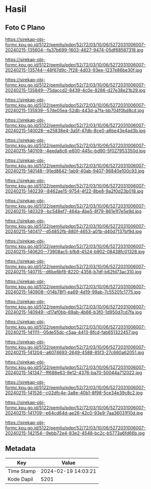 # Hasil

## Foto C Plano

https://sirekap-obj-formc.kpu.go.id/5122/pemilu/pdpr/52/72/03/10/06/5272031006007-20240215-135604--fa37b699-1603-4627-9474-05df68587318.jpg

https://sirekap-obj-formc.kpu.go.id/5122/pemilu/pdpr/52/72/03/10/06/5272031006007-20240215-135744--48f67d9c-7f28-4d03-93ee-1237e86be30f.jpg

https://sirekap-obj-formc.kpu.go.id/5122/pemilu/pdpr/52/72/03/10/06/5272031006007-20240215-135849--75daccd2-8439-4c0e-8286-d27e38e21b29.jpg

https://sirekap-obj-formc.kpu.go.id/5122/pemilu/pdpr/52/72/03/10/06/5272031006007-20240215-135939--57de05ea-52db-443d-a7fa-bb704f0bd8cd.jpg

https://sirekap-obj-formc.kpu.go.id/5122/pemilu/pdpr/52/72/03/10/06/5272031006007-20240215-140028--e25838e4-3a5f-47db-8ce0-a6be43e4ad3b.jpg

https://sirekap-obj-formc.kpu.go.id/5122/pemilu/pdpr/52/72/03/10/06/5272031006007-20240215-140109--4eeda8c6-e600-445c-bd90-5f027953350d.jpg

https://sirekap-obj-formc.kpu.go.id/5122/pemilu/pdpr/52/72/03/10/06/5272031006007-20240215-140148--91ed8642-1ab9-40ab-9407-96840e100c93.jpg

https://sirekap-obj-formc.kpu.go.id/5122/pemilu/pdpr/52/72/03/10/06/5272031006007-20240215-140239--8462ae15-9754-4f22-8be8-9a2f0d23b018.jpg

https://sirekap-obj-formc.kpu.go.id/5122/pemilu/pdpr/52/72/03/10/06/5272031006007-20240215-140329--bc548ef7-464a-4be5-8f79-861e1f7e5e9d.jpg

https://sirekap-obj-formc.kpu.go.id/5122/pemilu/pdpr/52/72/03/10/06/5272031006007-20240215-140417--d54852fb-880f-4653-a01b-d40d7137bf9d.jpg

https://sirekap-obj-formc.kpu.go.id/5122/pemilu/pdpr/52/72/03/10/06/5272031006007-20240215-140620--73908ac5-bfb8-4524-b902-08438fc01328.jpg

https://sirekap-obj-formc.kpu.go.id/5122/pemilu/pdpr/52/72/03/10/06/5272031006007-20240215-140715--d6be6bf8-8220-4356-b7df-b62fd73ac310.jpg

https://sirekap-obj-formc.kpu.go.id/5122/pemilu/pdpr/52/72/03/10/06/5272031006007-20240215-140908--014b78f1-ea69-4d19-99ab-7c55201c1775.jpg

https://sirekap-obj-formc.kpu.go.id/5122/pemilu/pdpr/52/72/03/10/06/5272031006007-20240215-140949--d17af0bb-69ab-4b66-b3f0-1d950d7cd7fa.jpg

https://sirekap-obj-formc.kpu.go.id/5122/pemilu/pdpr/52/72/03/10/06/5272031006007-20240215-141111--05de55dc-c5aa-4413-8fcd-fab651322457.jpg

https://sirekap-obj-formc.kpu.go.id/5122/pemilu/pdpr/52/72/03/10/06/5272031006007-20240215-141204--a6074693-2649-4588-85f3-27c660a62051.jpg

https://sirekap-obj-formc.kpu.go.id/5122/pemilu/pdpr/52/72/03/10/06/5272031006007-20240215-141347--ff688e63-9e12-4376-ba70-50044a712022.jpg

https://sirekap-obj-formc.kpu.go.id/5122/pemilu/pdpr/52/72/03/10/06/5272031006007-20240215-141526--c02dfc4e-3a8e-40b1-8f98-5ce34e39c8c2.jpg

https://sirekap-obj-formc.kpu.go.id/5122/pemilu/pdpr/52/72/03/10/06/5272031006007-20240215-141709--e64cd64d-ae26-42c0-93e9-7aa36031f10d.jpg

https://sirekap-obj-formc.kpu.go.id/5122/pemilu/pdpr/52/72/03/10/06/5272031006007-20240215-142154--9ebb72e4-83e2-4548-bc2c-b5773a6fd66b.jpg


## Metadata

| Key        | Value               |
| ---------- | ------------------- |
| Time Stamp | 2024-02-19 14:03:21 |
| Kode Dapil | 5201                |



